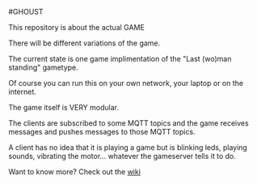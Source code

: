 #GHOUST

This repository is about the actual GAME

There will be different variations of the game.

The current state is one game implimentation of the "Last (wo)man standing" gametype.

Of course you can run this on your own network, your laptop or on the internet.
 
The game itself is VERY modular.

The clients are subscribed to some MQTT topics and the game receives messages and pushes messages to those MQTT topics.

A client has no idea that it is playing a game but is blinking leds, playing sounds, vibrating the motor... whatever the gameserver tells it to do.


Want to know more?
Check out the [wiki](https://github.com/Ghoust-game/ghoust/wiki)
